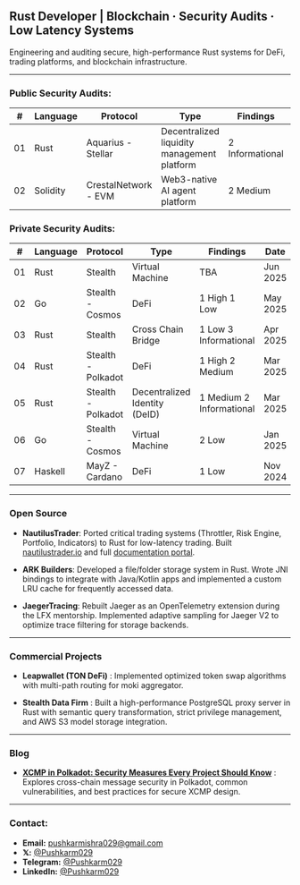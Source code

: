 ## **Rust Developer | Blockchain · Security Audits · Low Latency Systems**  
Engineering and auditing secure, high-performance Rust systems for DeFi, trading platforms, and blockchain infrastructure.

---

### **Public Security Audits:**
| # | Language | Protocol | Type | Findings | Report | Date |
|---|----------|--|------|----------|---------|------|
| 01 | Rust | Aquarius - Stellar | Decentralized liquidity management platform | 2 Informational | TBA | Jun 2025 |
| 02 | Solidity | CrestalNetwork - EVM | Web3-native AI agent platform | 2 Medium | [Here](https://audits.sherlock.xyz/contests/755/report) | Mar 2025 |

### **Private Security Audits:**
| # | Language | Protocol | Type | Findings | Date |
|---|----------|--|------|----------|---------|
| 01 | Rust | Stealth | Virtual Machine | TBA | Jun 2025 |
| 02 | Go | Stealth - Cosmos | DeFi | 1 High 1 Low | May 2025 |
| 03 | Rust | Stealth | Cross Chain Bridge | 1 Low 3 Informational | Apr 2025 |
| 04 | Rust | Stealth - Polkadot | DeFi | 1 High 2 Medium | Mar 2025 |
| 05 | Rust | Stealth - Polkadot | Decentralized Identity (DeID) | 1 Medium 2 Informational | Mar 2025 |
| 06 | Go | Stealth - Cosmos | Virtual Machine | 2 Low | Jan 2025 |
| 07 | Haskell | MayZ - Cardano | DeFi | 1 Low | Nov 2024 |

---

### **Open Source**  
- **NautilusTrader**: Ported critical trading systems (Throttler, Risk Engine, Portfolio, Indicators) to Rust for low-latency trading. Built [nautilustrader.io](https://nautilustrader.io) and full [documentation portal](https://nautilustrader.io/docs).

- **ARK Builders**: Developed a file/folder storage system in Rust. Wrote JNI bindings to integrate with Java/Kotlin apps and implemented a custom LRU cache for frequently accessed data.

- **JaegerTracing**: Rebuilt Jaeger as an OpenTelemetry extension during the LFX mentorship. Implemented adaptive sampling for Jaeger V2 to optimize trace filtering for storage backends.

---

### **Commercial Projects**  
- **Leapwallet (TON DeFi)** : Implemented optimized token swap algorithms with multi-path routing for moki aggregator.

- **Stealth Data Firm** : Built a high-performance PostgreSQL proxy server in Rust with semantic query transformation, strict privilege management, and AWS S3 model storage integration.

---

### **Blog**  
- **[XCMP in Polkadot: Security Measures Every Project Should Know](https://medium.com/@taran-space/xcmp-in-polkadot-security-measures-every-project-should-know-5bd928f8053f)** :  Explores cross-chain message security in Polkadot, common vulnerabilities, and best practices for secure XCMP design.

---

### **Contact**: 
- **Email:** [pushkarmishra029@gmail.com](mailto:pushkarmishra029@gmail.com)
- **𝕏:** [@Pushkarm029](https://x.com/Pushkarm029)
- **Telegram:** [@Pushkarm029](https://t.me/Pushkarm029)
- **LinkedIn:** [@Pushkarm029](https://linkedin.com/in/pushkarm029)
